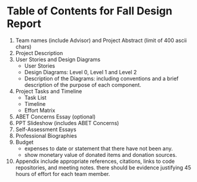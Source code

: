 # Table of Contents for Fall Design Report



1. Team names (include Advisor) and Project Abstract (limit of 400 ascii chars)
2. Project Description
3. User Stories and Design Diagrams
	* User Stories
	* Design Diagrams: Level 0, Level 1 and Level 2 
	* Description of the Diagrams: including conventions and a brief description of the purpose of each component.
4. Project Tasks and Timeline
	* Task List
	* Timeline
	* Effort Matrix
5. ABET Concerns Essay (optional)
6. PPT Slideshow (includes ABET Concerns)
7. Self-Assessment Essays
8. Professional Biographies
9. Budget
	* expenses to date or statement that there have not been any.
	* show monetary value of donated items and donation sources.
10. Appendix
include appropriate references, citations, links to code repositories, and meeting notes.
there should be evidence justifying 45 hours of effort for each team member.
